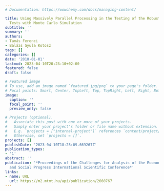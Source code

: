 ```yaml
---
# Documentation: https://wowchemy.com/docs/managing-content/

title: Using Massively Parallel Processing in the Testing of the Robustness of Statistical
  Tests with Monte Carlo Simulation
subtitle: ''
summary: ''
authors:
- Tamás Ferenci
- Balázs Gyula Kotosz
tags: []
categories: []
date: '2010-01-01'
lastmod: 2023-04-10T20:23:10+02:00
featured: false
draft: false

# Featured image
# To use, add an image named `featured.jpg/png` to your page's folder.
# Focal points: Smart, Center, TopLeft, Top, TopRight, Left, Right, BottomLeft, Bottom, BottomRight.
image:
  caption: ''
  focal_point: ''
  preview_only: false

# Projects (optional).
#   Associate this post with one or more of your projects.
#   Simply enter your project's folder or file name without extension.
#   E.g. `projects = ["internal-project"]` references `content/project/deep-learning/index.md`.
#   Otherwise, set `projects = []`.
projects: []
publishDate: '2023-04-10T18:23:09.669267Z'
publication_types:
- '1'
abstract: ''
publication: '*Proceedings of the Challenges for Analysis of the Economy, the Businesses,
  and Social Progress International Scientific Conference*'
links:
- name: URL
  url: https://m2.mtmt.hu/api/publication/2660767
---
```

